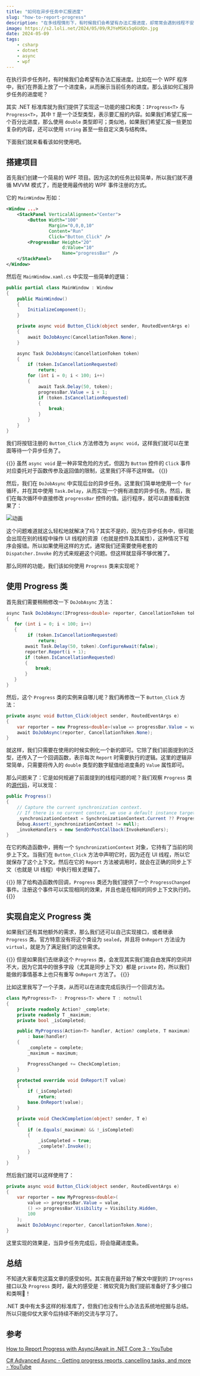 ```yaml
---
title: "如何在异步任务中汇报进度"
slug: "how-to-report-progress"
description: "在多线程情形下，有时候我们会希望有办法汇报进度，却常常会遇到线程不安全之类的问题。那么官方给出的实践方式是什么呢？"
image: https://s2.loli.net/2024/05/09/RJYeMSKs5q6UdQn.jpg
date: 2024-05-09
tags:
    - csharp
    - dotnet
    - async
    - wpf
---
```


在执行异步任务时，有时候我们会希望有办法汇报进度。比如在一个 WPF 程序中，我们在界面上放了一个进度条，从而展示当前任务的进度。那么该如何汇报异步任务的进度呢？

其实 .NET 标准库就为我们提供了实现这一功能的接口和类：`IProgress<T>` 与 `Progress<T>`，其中 `T` 是一个泛型类型，表示要汇报的内容。如果我们希望汇报一个百分比进度，那么使用 `double` 类型即可；类似地，如果我们希望汇报一些更加复杂的内容，还可以使用 `string` 甚至一些自定义类与结构体。

下面我们就来看看该如何使用吧。

## 搭建项目

首先我们创建一个简易的 WPF 项目。因为这次的任务比较简单，所以我们就不遵循 MVVM 模式了，而是使用最传统的 WPF 事件注册的方式。

它的 `MainWindow` 形如：

```xml
<Window ...>
    <StackPanel VerticalAlignment="Center">
        <Button Width="100"
                Margin="0,0,0,10"
                Content="Run"
                Click="Button_Click" />
        <ProgressBar Height="20"
                     d:Value="10"
                     Name="progressBar" />
    </StackPanel>
</Window>
```

然后在 `MainWindow.xaml.cs` 中实现一些简单的逻辑：

```c#
public partial class MainWindow : Window
{
    public MainWindow()
    {
        InitializeComponent();
    }

    private async void Button_Click(object sender, RoutedEventArgs e)
    {
        await DoJobAsync(CancellationToken.None);
    }

    async Task DoJobAsync(CancellationToken token)
    {
        if (token.IsCancellationRequested)
            return;
        for (int i = 0; i < 100; i++)
        {
            await Task.Delay(50, token);
            progressBar.Value = i + 1;
            if (token.IsCancellationRequested)
            {
                break;
            }
        }
    }
}
```

我们将按钮注册的 `Button_Click` 方法修改为 `async void`，这样我们就可以在里面等待一个异步任务了。

{{<notice info>}}
虽然 `async void` 是一种非常危险的方式，但因为 `Button` 控件的 `Click` 事件对应委托对于函数传参及返回值的限制，这里我们不得不这样做。
{{</notice>}}

然后，我们在 `DoJobAsync` 中实现后台的异步任务。这里我们简单地使用一个 `for` 循环，并在其中使用 `Task.Delay`，从而实现一个拥有进度的异步任务。然后，我们在每次循环中直接修改 `progressBar` 控件的值。运行程序，就可以直接看到效果了：

![动画](https://s2.loli.net/2024/05/09/F6o97PzSaO4kiDc.gif)

这个问题难道就这么轻松地就解决了吗？其实不是的，因为在异步任务中，很可能会出现在别的线程中操作 UI 线程的资源（也就是控件及其属性），这种情况下程序会报错。所以如果使用这样的方式，通常我们还需要使用老套的 `Dispatcher.Invoke` 的方式来规避这个问题。但这样就显得不够优雅了。

那么同样的功能，我们该如何使用 `Progress` 类来实现呢？

## 使用 Progress 类

首先我们需要稍稍修改一下 `DoJobAsync` 方法：

```c#
async Task DoJobAsync(IProgress<double> reporter, CancellationToken token)
{
   for (int i = 0; i < 100; i++)
   {
        if (token.IsCancellationRequested)
            return;
       await Task.Delay(50, token).ConfigureAwait(false);
       reporter.Report(i + 1);
       if (token.IsCancellationRequested)
       {
           break;
       }
   }
}
```

然后，这个 `Progress` 类的实例来自哪儿呢？我们再修改一下 `Button_Click` 方法：

```c#
private async void Button_Click(object sender, RoutedEventArgs e)
{
    var reporter = new Progress<double>(value => progressBar.Value = value);
    await DoJobAsync(reporter, CancellationToken.None);
}
```

就这样，我们只需要在使用的时候实例化一个新的即可。它除了我们前面提到的泛型，还传入了一个回调函数，表示每次 `Report` 时需要执行的逻辑。这里的逻辑非常简单，只需要将传入的 `double` 类型的数字赋值给进度条的 `Value` 属性即可。

那么问题来了：它是如何规避了前面提到的线程问题的呢？我们观察 `Progress` 类的[源代码](https://source.dot.net/#System.Private.CoreLib/src/libraries/System.Private.CoreLib/src/System/Progress.cs,d23df0450d3fd0d6)，可以发现：

```c#
public Progress()
{
    // Capture the current synchronization context.
    // If there is no current context, we use a default instance targeting the ThreadPool.
    _synchronizationContext = SynchronizationContext.Current ?? ProgressStatics.DefaultContext;
    Debug.Assert(_synchronizationContext != null);
    _invokeHandlers = new SendOrPostCallback(InvokeHandlers);
}
```

在它的构造函数中，拥有一个 `SynchronizationContext` 对象，它持有了当前的同步上下文。当我们在 `Button_Click` 方法中声明它时，因为还在 UI 线程，所以它就保存了这个上下文。然后在它的 `Report` 方法被调用时，就会在正确的同步上下文（也就是 UI 线程）中执行相关逻辑了。

{{<notice info>}}
除了给构造函数传回调，`Progress` 类还为我们提供了一个 `ProgressChanged` 事件。注册这个事件可以实现相同的效果，并且也是在相同的同步上下文执行的。
{{</notice>}}

## 实现自定义 Progress 类

如果我们还有其他额外的需求，那么我们还可以自己实现接口，或者继承 `Progress` 类。官方特意没有将这个类设为 `sealed`，并且将 `OnReport` 方法设为 `virtual`，就是为了满足我们的这些需求。

{{<notice note>}}
但是如果我们去继承这个 `Progress` 类，会发现其实我们能自由发挥的空间并不大，因为它其中的很多字段（尤其是同步上下文）都是 `private` 的，所以我们能做的事情基本上也只有重写 `OnReport` 方法了。
{{</notice>}}

比如这里我写了一个子类，从而可以在进度完成后执行一个回调方法。

```c#
class MyProgress<T> : Progress<T> where T : notnull
{
    private readonly Action? _complete;
    private readonly T _maximum;
    private bool _isCompleted;

    public MyProgress(Action<T> handler, Action? complete, T maximum)
        : base(handler)
    {
        _complete = complete;
        _maximum = maximum;

        ProgressChanged += CheckCompletion;
    }

    protected override void OnReport(T value)
    {
        if (_isCompleted)
            return;
        base.OnReport(value);
    }

    private void CheckCompletion(object? sender, T e)
    {
        if (e.Equals(_maximum) && !_isCompleted)
        {
            _isCompleted = true;
            _complete?.Invoke();
        }
    }
}
```

然后我们就可以这样使用了：

``` c#
private async void Button_Click(object sender, RoutedEventArgs e)
{
    var reporter = new MyProgress<double>(
        value => progressBar.Value = value,
        () => progressBar.Visibility = Visibility.Hidden,
        100
    );
    await DoJobAsync(reporter, CancellationToken.None);
}
```

这里实现的效果是，当异步任务完成后，将会隐藏进度条。

## 总结

不知道大家看完这篇文章的感受如何。其实我在最开始了解文中提到的 `IProgress` 接口以及 `Progress` 类时，最大的感受是：微软究竟为我们提前准备好了多少接口和类啊🤣！

.NET 类中有太多这样的标准库了，但我们也没有什么办法去系统地挖掘与总结。所以只能仰仗大家今后持续不断的交流与学习了。

## 参考

[How to Report Progress with Async/Await in .NET Core 3 - YouTube](https://www.youtube.com/watch?v=zQMNFEz5IVU)

[C# Advanced Async - Getting progress reports, cancelling tasks, and more - YouTube](https://www.youtube.com/watch?v=ZTKGRJy5P2M)
